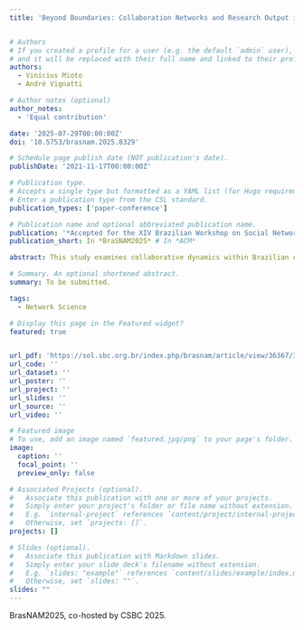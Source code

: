 ```yaml
---
title: 'Beyond Boundaries: Collaboration Networks and Research Output in Brazilian Computer Science'


# Authors
# If you created a profile for a user (e.g. the default `admin` user), write the username (folder name) here
# and it will be replaced with their full name and linked to their profile.
authors:
  - Vinícius Mioto
  - André Vignatti

# Author notes (optional)
author_notes:
  - 'Equal contribution'

date: '2025-07-29T00:00:00Z'
doi: '10.5753/brasnam.2025.8329'

# Schedule page publish date (NOT publication's date).
publishDate: '2021-11-17T00:00:00Z'

# Publication type.
# Accepts a single type but formatted as a YAML list (for Hugo requirements).
# Enter a publication type from the CSL standard.
publication_types: ['paper-conference']

# Publication name and optional abbreviated publication name.
publication: '*Accepted for the XIV Brazilian Workshop on Social Network Analysis and Mining (BraSNAM2025)*'
publication_short: In *BraSNAM2025* # In *ACM*

abstract: This study examines collaborative dynamics within Brazilian computer science research through network analysis and bibliometric methods. Using OpenAlex data spanning 2015–2024, we analyze publication trends, citation metrics, and co-authorship networks to understand international engagement patterns and subfield collaboration differences. Our findings reveal that while Brazil ranks 12th globally in computer science output, approximately 75% of its publications involve exclusively domestic partnerships, with significant variation across subfields. Network analyses identify distinct clustering patterns organized by subfield, with influential bridging researchers facilitating knowledge transfer across disciplinary boundaries. The United States emerges as Brazil’s primary international collaborator across all subfields, while the second major collaborator vary for each subdield. Our methodological framework provides a foundation for developing evidence-based strategies to optimize research investment and strengthen Brazil’s position in the global scientific community.

# Summary. An optional shortened abstract.
summary: To be submitted.

tags:
  - Network Science

# Display this page in the Featured widget?
featured: true


url_pdf: 'https://sol.sbc.org.br/index.php/brasnam/article/view/36367/36154'
url_code: ''
url_dataset: ''
url_poster: ''
url_project: ''
url_slides: ''
url_source: ''
url_video: ''

# Featured image
# To use, add an image named `featured.jpg/png` to your page's folder.
image:
  caption: ''
  focal_point: ''
  preview_only: false

# Associated Projects (optional).
#   Associate this publication with one or more of your projects.
#   Simply enter your project's folder or file name without extension.
#   E.g. `internal-project` references `content/project/internal-project/index.md`.
#   Otherwise, set `projects: []`.
projects: []

# Slides (optional).
#   Associate this publication with Markdown slides.
#   Simply enter your slide deck's filename without extension.
#   E.g. `slides: "example"` references `content/slides/example/index.md`.
#   Otherwise, set `slides: ""`.
slides: ""
---
```


BrasNAM2025, co-hosted by CSBC 2025.